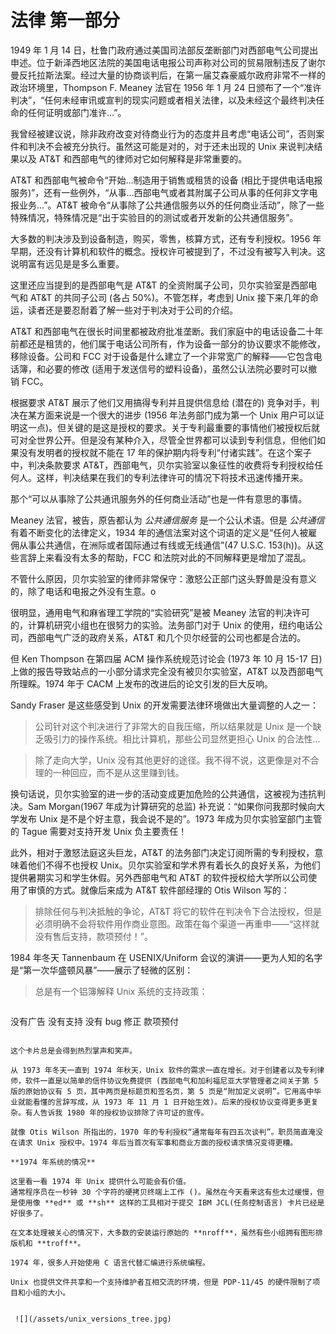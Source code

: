 # 法律 第一部分

1949 年 1 月 14 日，杜鲁门政府通过美国司法部反垄断部门对西部电气公司提出申述。位于新泽西地区法院的美国电话电报公司声称对公司的贸易限制违反了谢尔曼反托拉斯法案。经过大量的协商谈判后，在第一届艾森豪威尔政府非常不一样的政治环境里，Thompson F. Meaney 法官在 1956 年 1 月 24 日颁布了一个“准许判决”，“任何未经审讯或宣判的现实问题或者相关法律，以及未经这个最终判决任命的任何证明或部门准许...”。

我曾经被建议说，除非政府改变对待商业行为的态度并且考虑“电话公司”，否则案件和判决不会被充分执行。虽然这可能是对的，对于还未出现的 Unix 来说判决结果以及 AT&T 和西部电气的律师对它如何解释是非常重要的。

AT&T 和西部电气被命令“开始...制造用于销售或租赁的设备 (相比于提供电话电报服务)”，还有一些例外，“从事...西部电气或者其附属子公司从事的任何非文字电报业务...”。AT&T 被命令“从事除了公共通信服务以外的任何商业活动”，除了一些特殊情况，特殊情况是“出于实验目的的测试或者开发新的公共通信服务”。

大多数的判决涉及到设备制造，购买，零售，核算方式，还有专利授权。1956 年早期，还没有计算机和软件的概念。授权许可被提到了，不过没有被写入判决。这说明富有远见是是多么重要。

这里还应当提到的是西部电气是 AT&T 的全资附属子公司，贝尔实验室是西部电气和 AT&T 的共同子公司 (各占 50%)。不管怎样，考虑到 Unix 接下来几年的命运，读者还是要忍耐着了解一些对于判决对于公司的介绍。

AT&T 和西部电气在很长时间里都被政府批准垄断。我们家庭中的电话设备二十年前都还是租赁的，他们属于电话公司所有，作为设备一部分的协议要求不能修改，移除设备。公司和 FCC 对于设备是什么建立了一个非常宽广的解释——它包含电话簿，和必要的修改 (适用于发送信号的塑料设备)，虽然公认法院必要时可以撤销 FCC。

根据要求 AT&T 展示了他们又用搞得专利并且提供信息给 (潜在的) 竞争对手，判决在某方面来说是一个很大的进步 (1956 年法务部门成为第一个 Unix 用户可以证明这一点)。但关键的是这是授权的要求。关于专利最重要的事情他们被授权后就可对全世界公开。但是没有某种介入，尽管全世界都可以读到专利信息，但他们如果没有发明者的授权就不能在 17 年的保护期内将专利“付诸实践”。在这个案子中，判决条款要求 AT&T，西部电气，贝尔实验室以象征性的收费将专利授权给任何人。这样，判决结果在我们的专利法律许可的情况下将技术迅速传播开来。

那个“可以从事除了公共通讯服务外的任何商业活动”也是一件有意思的事情。

Meaney 法官，被告，原告都认为 *公共通信服务* 是一个公认术语。但是 *公共通信* 有着不断变化的法律定义，1934 年的通信法案对这个词语的定义是“任何人被雇佣从事公共通信，在洲际或者国际通过有线或无线通信”(47 U.S.C. 153(h))。从这些言辞上来看没有太多的帮助，FCC 和法院对此的不同解释更是增加了混乱。

不管什么原因，贝尔实验室的律师非常保守：激怒公正部门这头野兽是没有意义的，除了电话和电报之外没有生意。o

很明显，通用电气和麻省理工学院的“实验研究”是被 Meaney 法官的判决许可的，计算机研究小组也在很努力的实验。法务部门对于 Unix 的使用，纽约电话公司，西部电气广泛的政府关系，AT&T 和几个贝尔经营的公司也都是合法的。

但 Ken Thompson 在第四届 ACM 操作系统规范讨论会 (1973 年 10 月 15-17 日) 上做的报告导致站点的一小部分请求完全没有被贝尔实验室，AT&T 以及西部电气所理睬。1974 年于 CACM 上发布的改进后的论文引发的巨大反响。

Sandy Fraser 是这些感受到 Unix 的开发需要法律环境做出大量调整的人之一：

> 公司针对这个判决进行了非常大的自我压缩，所以结果就是 Unix 是一个缺乏吸引力的操作系统。相比计算机，那些公司显然更担心 Unix 的合法性...

> 除了走向大学，Unix 没有其他更好的途径。我不得不说，这更像是对不合理的一种回应，而不是从这里赚到钱。

换句话说，贝尔实验室的进一步的活动变成更加危险的公共通信，这被视为违抗判决。Sam Morgan(1967 年成为计算研究的总监) 补充说：“如果你问我那时候向大学发布 Unix 是不是个好主意，我会说不是的”。1973 年成为贝尔实验室部门主管的 Tague 需要对支持开发 Unix 负主要责任！

此外，相对于激怒法庭这头巨龙，AT&T 的法务部门决定订阅所需的专利授权，意味着他们不得不也授权 Unix。贝尔实验室和学术界有着长久的良好关系，为他们提供暑期实习和学生休假。另外西部电气和 AT&T 的软件授权给大学所以公司使用了审慎的方式。就像后来成为 AT&T 软件部经理的 Otis Wilson 写的：

> 排除任何与判决抵触的争论，AT&T 将它的软件在判决令下合法授权，但是必须明确不会将软件用作商业意图。政策在每个渠道一再重申——“这样就没有售后支持，款项预付！”。

1984 年冬天 Tannenbaum 在 USENIX/Uniform 会议的演讲——更为人知的名字是“第一次华盛顿风暴”——展示了轻微的区别：

> 总是有一个铝簿解释 Unix 系统的支持政策：

> ```
>
没有广告
没有支持
没有 bug 修正
款项预付

```

这个卡片总是会得到热烈掌声和笑声。

从 1973 年冬天一直到 1974 年秋天，Unix 软件的需求一直在增长。对于创建者以及专利律师，软件一直是以简单的信件协议免费提供 (西部电气和加利福尼亚大学管理者之间关于第 5 版的原始协议有 5 页，其中两页是标题页和签名页，第 5 页是“附加定义说明”。它用高中毕业就能看懂的言辞写成，从 1973 年 11 月 1 日开始生效)。后来的授权协议变得更多更复杂。有人告诉我 1980 年的授权协议排除了许可证的宣传。

就像 Otis Wilson 所指出的，1970 年的专利授权“通常每年有四五次谈判”。职员简直淹没在请求 Unix 授权中。1974 年后当首次有军事和商业方面的授权请求情况变得更糟。

**1974 年系统的情况**

这里看一看 1974 年 Unix 提供什么可能会有价值。
通常程序员在一秒钟 30 个字符的硬拷贝终端上工作 ()。虽然在今天看来这有些太过缓慢，但是使用像 **ed** 或 **sh** 这样的工具相对于提交 IBM JCL(任务控制语言) 卡片已经是好很多了。

在文本处理被关心的情况下，大多数的安装运行原始的 **nroff**，虽然有些小组拥有图形排版机和 **troff**。

1974 年，很多人开始使用 C 语言代替汇编进行系统编程。

Unix 也提供文件共享和一个支持维护者互相交流的环境，但是 PDP-11/45 的硬件限制了项目和小组的大小。


 ![](/assets/unix_versions_tree.jpg) 

